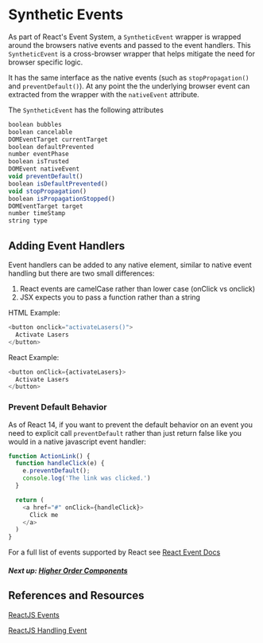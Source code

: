 # Synthetic Events

As part of React's Event System, a `SyntheticEvent` wrapper is wrapped around the browsers native events and passed to 
the event handlers. This `SyntheticEvent` is a cross-browser wrapper that helps mitigate the need for browser specific logic.

It has the same interface as the native events (such as `stopPropagation()` and `preventDefault()`). At any point the the
underlying browser event can extracted from the wrapper with the `nativeEvent` attribute.

The `SyntheticEvent` has the following attributes

```javascript
boolean bubbles
boolean cancelable
DOMEventTarget currentTarget
boolean defaultPrevented
number eventPhase
boolean isTrusted
DOMEvent nativeEvent
void preventDefault()
boolean isDefaultPrevented()
void stopPropagation()
boolean isPropagationStopped()
DOMEventTarget target
number timeStamp
string type
```

## Adding Event Handlers

Event handlers can be added to any native element, similar to native event handling but there are two small differences:
1. React events are camelCase rather than lower case (onClick vs onclick)
2. JSX expects you to pass a function rather than a string

HTML Example:
```javascript 1.8
<button onclick="activateLasers()">
  Activate Lasers
</button>
```


React Example:

```javascript 1.8
<button onClick={activateLasers}>
  Activate Lasers
</button>
```

### Prevent Default Behavior

As of React 14, if you want to prevent the default behavior on an event you need to explicit call `preventDefault` rather
than just return false like you would in a native javascript event handler:

```javascript 1.8
function ActionLink() {
  function handleClick(e) {
    e.preventDefault();
    console.log('The link was clicked.')
  }

  return (
    <a href="#" onClick={handleClick}>
      Click me
    </a>
  )
}
```


For a full list of events supported by React see [React Event Docs](https://reactjs.org/docs/events.html)

##### Next up: [Higher Order Components](../9_higher_order_components)

## References and Resources

[ReactJS Events](https://reactjs.org/docs/events.html) 

[ReactJS Handling Event](https://reactjs.org/docs/handling-events.html)


